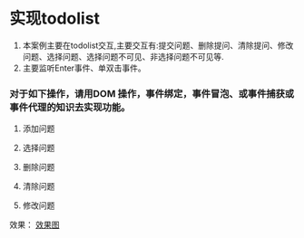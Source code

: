 #   实现todolist
1. 本案例主要在todolist交互,主要交互有:提交问题、删除提问、清除提问、修改问题、选择问题、选择问题不可见、非选择问题不可见等.
2. 主要监听Enter事件、单双击事件。  

### 对于如下操作，请用DOM 操作，事件绑定，事件冒泡、或事件捕获或事件代理的知识去实现功能。

  
1. 添加问题 
  
2. 选择问题 
  
3. 删除问题
  
4. 清除问题
  
5. 修改问题


效果：
[效果图](todolist.png)
  




